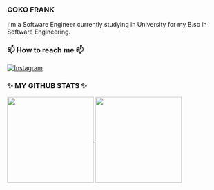 ### GOKO FRANK

I'm a Software Engineer currently studying in University for my B.sc in Software Engineering.

### 📫 How to reach me 📫

[![Instagram](https://img.shields.io/badge/Instagram-white?logo=instagram)](https://www.instagram.com/sable_oxide/?__pwa=1#)

### ✨ MY GITHUB STATS ✨

<a href="https://github.com/sableoxide">
  <img height=200 align="center" src="https://github-readme-stats-drab-pi.vercel.app/api?username=Sableoxide&show_icons=true&rank_icon=default&theme=dark" />
</a>
<a href="https://github.com/sableoxide">
  <img height=200 align="center" src="https://github-readme-stats-drab-pi.vercel.app/api/top-langs?username=Sableoxide&layout=compact&langs_count=10&card_width=320&theme=dark" />
</a>

<!--
**Sableoxide/Sableoxide** is a ✨ _special_ ✨ repository because its `README.md` (this file) appears on your GitHub profile.

Here are some ideas to get you started:

- 🔭 I’m currently working on ...
- 🌱 I’m currently learning ...
- 👯 I’m looking to collaborate on ...
- 🤔 I’m looking for help with ...
- 💬 Ask me about ...
- 😄 Pronouns: ...
- ⚡ Fun fact: ...
-->
